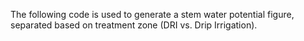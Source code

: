 The following code is used to generate a stem water potential figure, separated based on treatment zone (DRI vs. Drip Irrigation).
